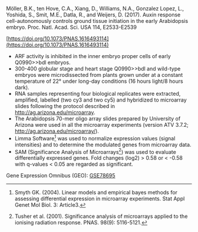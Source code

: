 Möller, B.K., ten Hove, C.A., Xiang, D., Williams, N.A., Gonzalez Lopez, L., Yoshida, S., Smit, M.E., Datla, R., and Weijers, D. 
(2017). Auxin response cell-autonomously controls ground tissue initiation in the early Arabidopsis embryo. Proc. Natl.
 Acad. Sci. USA 114, E2533-E2539
 
 [https://doi.org/10.1073/PNAS.1616493114](https://doi.org/10.1073/PNAS.1616493114)

- ARF activity is inhibited in the inner embryo proper cells of early Q0990>>bdl embryos.
- 300-400 globular stage and heart stage Q0990>>bdl and wild-type embryos were microdissected from plants grown under 
  at a constant temperature of 22° under long-day conditions (16 hours light/8 hours dark).
- RNA samples representing four biological replicates were extracted, amplified, labelled (two cy3 and two cy5) and 
  hybridized to microarray slides following the protocol described in http://ag.arizona.edu/microarray. 
- The Arabidopsis 70-mer oligo array slides prepared by University of Arizona were used in all the microarray 
  experiments (version ATV 3.7.2; http://ag.arizona.edu/microarray/). 
- Limma Software[^Smyth 2004] was used to normalize expression values (signal intensities) and to determine the modulated genes from microarray data. 
- SAM (Significance Analysis of Microarrays[^Tusher et al. 2001]) was used to evaluate differentially expressed genes. 
  Fold changes (log2) > 0.58 or < -0.58 with q-values < 0.05 are regarded as significant.

Gene Expression Omnibus (GEO): [GSE78695](https://www.ncbi.nlm.nih.gov/geo/query/acc.cgi?acc=GSE78695)

[^Smyth 2004]: Smyth GK. (2004). Linear models and empirical bayes methods for assessing differential expression in microarray experiments. Stat Appl Genet Mol Biol. 3: Article3. 
[^Tusher et al. 2001]: Tusher et al. (2001). Significance analysis of microarrays applied to the ionising radiation response. PNAS. 98(9): 5116-5121.
